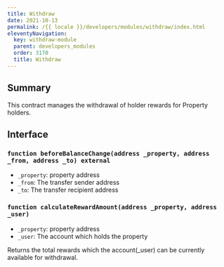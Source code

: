 ```yaml
---
title: Withdraw
date: 2021-10-13
permalink: /{{ locale }}/developers/modules/withdraw/index.html
eleventyNavigation:
  key: withdraw-module
  parent: developers_modules
  order: 3170
  title: Withdraw
---
```


## Summary

This contract manages the withdrawal of holder rewards for Property holders.

## Interface

### `function beforeBalanceChange(address _property, address _from, address _to) external`

- `_property`: property address
- `_from`: The transfer sender address
- `_to`: The transfer recipient address

<!-- Todo -->

### `function calculateRewardAmount(address _property, address _user)`

- `_property`: property address
- `_user`: The account which holds the property

Returns the total rewards which the account(\_user) can be currently available for withdrawal.

